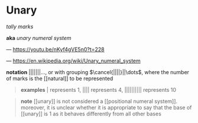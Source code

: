 # Unary

_tally marks_

**aka** _unary numeral system_

&mdash; <https://youtu.be/nKyf4gVE5n0?t=228>

&mdash; <https://en.wikipedia.org/wiki/Unary_numeral_system>

**notation** $|||||||\dots$, or with grouping $\cancel{||||}||\dots$, where the number of marks is the [[natural]] to be represented

> **examples** $|$ represents $1$, $||||$ represents $4$, $||||||||||$ represents $10$

> **note** [[unary]] is not considered a [[positional numeral system]]. moreover, it is unclear whether it is appropriate to say that the base of [[unary]] is $1$ as it behaves differently from all other bases
